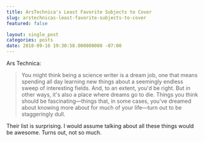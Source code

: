 ```yaml
---
title: ArsTechnica's Least Favorite Subjects to Cover
slug: arstechnicas-least-favorite-subjects-to-cover
featured: false

layout: single_post
categories: posts
date: 2018-09-16 19:30:58.000000000 -07:00
---
```


Ars Technica:

> You might think being a science writer is a dream job, one that means spending all day learning new things about a seemingly endless sweep of interesting fields. And, to an extent, you'd be right. But in other ways, it's also a place where dreams go to die. Things you think should be fascinating—things that, in some cases, you've dreamed about knowing more about for much of your life—turn out to be staggeringly dull.

Their list is surprising. I would assume talking about all these things would be awesome. Turns out, not so much.

